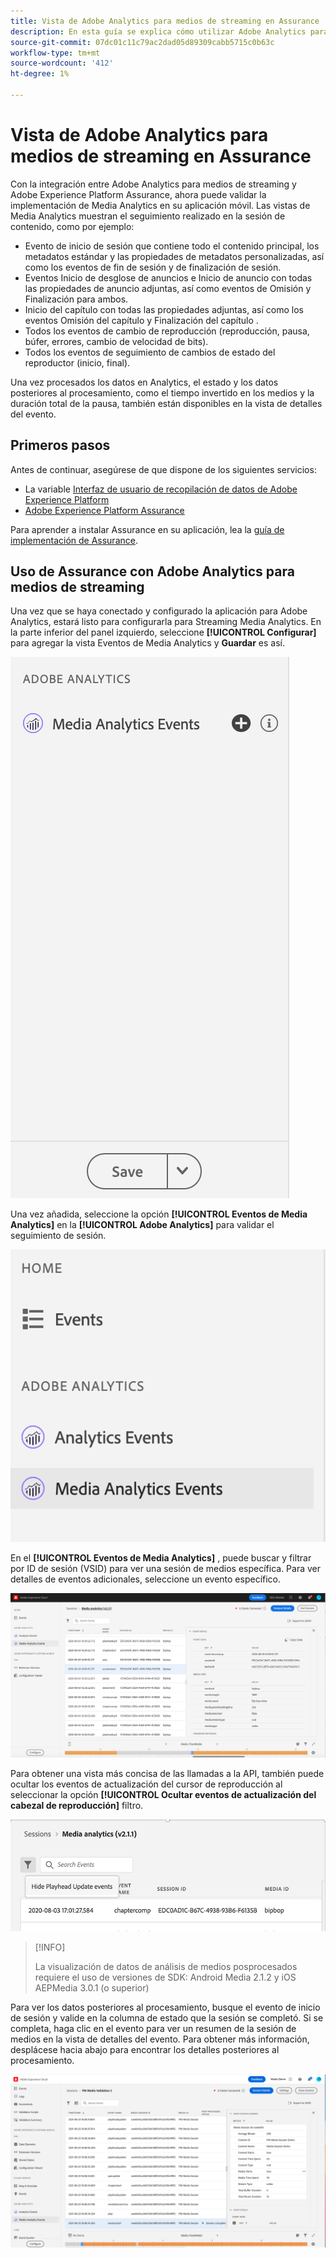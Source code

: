 ```yaml
---
title: Vista de Adobe Analytics para medios de streaming en Assurance
description: En esta guía se explica cómo utilizar Adobe Analytics para medios de streaming con Adobe Experience Platform Assurance.
source-git-commit: 07dc01c11c79ac2dad05d89309cabb5715c0b63c
workflow-type: tm+mt
source-wordcount: '412'
ht-degree: 1%

---
```



# Vista de Adobe Analytics para medios de streaming en Assurance

Con la integración entre Adobe Analytics para medios de streaming y Adobe Experience Platform Assurance, ahora puede validar la implementación de Media Analytics en su aplicación móvil. Las vistas de Media Analytics muestran el seguimiento realizado en la sesión de contenido, como por ejemplo:

- Evento de inicio de sesión que contiene todo el contenido principal, los metadatos estándar y las propiedades de metadatos personalizadas, así como los eventos de fin de sesión y de finalización de sesión.
- Eventos Inicio de desglose de anuncios e Inicio de anuncio con todas las propiedades de anuncio adjuntas, así como eventos de Omisión y Finalización para ambos.
- Inicio del capítulo con todas las propiedades adjuntas, así como los eventos Omisión del capítulo y Finalización del capítulo .
- Todos los eventos de cambio de reproducción (reproducción, pausa, búfer, errores, cambio de velocidad de bits).
- Todos los eventos de seguimiento de cambios de estado del reproductor (inicio, final).

Una vez procesados los datos en Analytics, el estado y los datos posteriores al procesamiento, como el tiempo invertido en los medios y la duración total de la pausa, también están disponibles en la vista de detalles del evento.

## Primeros pasos

Antes de continuar, asegúrese de que dispone de los siguientes servicios:

- La variable [Interfaz de usuario de recopilación de datos de Adobe Experience Platform](https://experience.adobe.com/#/data-collection/)
- [Adobe Experience Platform Assurance](https://experience.adobe.com/assurance)

Para aprender a instalar Assurance en su aplicación, lea la [guía de implementación de Assurance](../tutorials/implement-assurance.md).

## Uso de Assurance con Adobe Analytics para medios de streaming

Una vez que se haya conectado y configurado la aplicación para Adobe Analytics, estará listo para configurarla para Streaming Media Analytics. En la parte inferior del panel izquierdo, seleccione **[!UICONTROL Configurar]** para agregar la vista Eventos de Media Analytics y **Guardar** es así.

![Configurar](./images/adobe-analytics-streaming-media/configure.png)

Una vez añadida, seleccione la opción **[!UICONTROL Eventos de Media Analytics]** en la **[!UICONTROL Adobe Analytics]** para validar el seguimiento de sesión.

![Seleccionar](./images/adobe-analytics-streaming-media/select.png)

En el **[!UICONTROL Eventos de Media Analytics]** , puede buscar y filtrar por ID de sesión (VSID) para ver una sesión de medios específica. Para ver detalles de eventos adicionales, seleccione un evento específico.

![Eventos de contenidos](./images/adobe-analytics-streaming-media/media-events.png)

Para obtener una vista más concisa de las llamadas a la API, también puede ocultar los eventos de actualización del cursor de reproducción al seleccionar la opción **[!UICONTROL Ocultar eventos de actualización del cabezal de reproducción]** filtro.

![Ocultar cabezal de reproducción](./images/adobe-analytics-streaming-media/hide-playhead.png)

>[!INFO]
>
>La visualización de datos de análisis de medios posprocesados requiere el uso de versiones de SDK: Android Media 2.1.2 y iOS AEPMedia 3.0.1 (o superior)

Para ver los datos posteriores al procesamiento, busque el evento de inicio de sesión y valide en la columna de estado que la sesión se completó. Si se completa, haga clic en el evento para ver un resumen de la sesión de medios en la vista de detalles del evento. Para obtener más información, desplácese hacia abajo para encontrar los detalles posteriores al procesamiento.

![Vista posterior al procesamiento](./images/adobe-analytics-streaming-media/post-processed-view.png)
